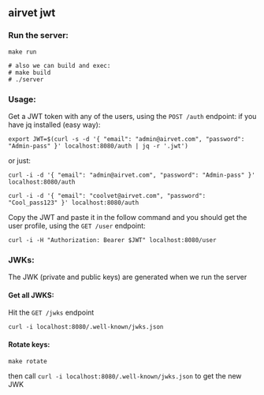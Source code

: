 ## airvet jwt

### Run the server:
```
make run

# also we can build and exec:
# make build
# ./server
```


### Usage:
Get a JWT token with any of the users, using the `POST /auth` endpoint:
if you have jq installed (easy way):

```
export JWT=$(curl -s -d '{ "email": "admin@airvet.com", "password": "Admin-pass" }' localhost:8080/auth | jq -r '.jwt')
```

or just:
```
curl -i -d '{ "email": "admin@airvet.com", "password": "Admin-pass" }' localhost:8080/auth

curl -i -d '{ "email": "coolvet@airvet.com", "password": "Cool_pass123" }' localhost:8080/auth
```

Copy the JWT and paste it in the follow command and you should get the user profile, using the `GET /user` endpoint:
```
curl -i -H "Authorization: Bearer $JWT" localhost:8080/user
```

### JWKs:

The JWK (private and public keys) are generated when we run the server 


#### Get all JWKS:
Hit the `GET /jwks` endpoint
```
curl -i localhost:8080/.well-known/jwks.json
```

#### Rotate keys:
```
make rotate
```

then call `curl -i localhost:8080/.well-known/jwks.json` to get the new JWK


